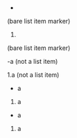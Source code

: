 #

-
(bare list item marker)

1.
(bare list item marker)

-a
(not a list item)

1.a
(not a list item)

- a

1. a

-  a

1.  a
